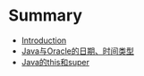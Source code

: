 # Summary

* [Introduction](README.md)
* [Java与Oracle的日期、时间类型](chapter1.md)
* [Java的this和super](javade-thishe-super.md)

